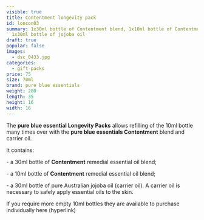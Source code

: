 ```yaml
---
visible: true
title: Contentment longevity pack
id: loncon03
summary: 1x30ml bottle of Contentment blend, 1x10ml bottle of Contentment blend,
  1x30ml bottle of jojoba oil
draft: true
popular: false
images:
  - dsc_0433.jpg
categories:
  - gift-packs
price: 75
size: 70ml
brand: pure blue essentials
weight: 280
length: 35
height: 16
width: 16
---
```

The **pure blue essential Longevity Packs** allows refilling of the 10ml bottle many times over with the **pure blue essentials Contentment** blend and carrier oil. 

It contains:

\- a 30ml bottle of **Contentment** remedial essential oil blend;

\- a 10ml bottle of **Contentment** remedial essential oil blend;

\- a 30ml bottle of pure Australian jojoba oil (carrier oil). A carrier oil is necessary to safely apply essential oils to the skin.

If you require more empty 10ml bottles they are available to purchase individually here (hyperlink)